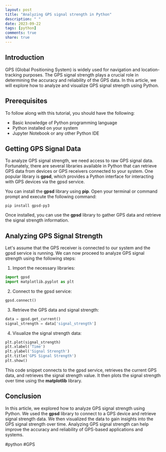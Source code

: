 ```yaml
---
layout: post
title: "Analyzing GPS signal strength in Python"
description: " "
date: 2023-09-22
tags: [python]
comments: true
share: true
---
```


## Introduction

GPS (Global Positioning System) is widely used for navigation and location-tracking purposes. The GPS signal strength plays a crucial role in determining the accuracy and reliability of the GPS data. In this article, we will explore how to analyze and visualize GPS signal strength using Python.

## Prerequisites

To follow along with this tutorial, you should have the following:

- Basic knowledge of Python programming language
- Python installed on your system
- Jupyter Notebook or any other Python IDE

## Getting GPS Signal Data

To analyze GPS signal strength, we need access to raw GPS signal data. Fortunately, there are several libraries available in Python that can retrieve GPS data from devices or GPS receivers connected to your system. One popular library is **gpsd**, which provides a Python interface for interacting with GPS devices via the gpsd service.

You can install the **gpsd** library using **pip**. Open your terminal or command prompt and execute the following command:

```
pip install gpsd-py3
```

Once installed, you can use the **gpsd** library to gather GPS data and retrieve the signal strength information.

## Analyzing GPS Signal Strength

Let's assume that the GPS receiver is connected to our system and the gpsd service is running. We can now proceed to analyze GPS signal strength using the following steps:

1. Import the necessary libraries: 

```python
import gpsd
import matplotlib.pyplot as plt
```

2. Connect to the gpsd service:

```python
gpsd.connect()
```

3. Retrieve the GPS data and signal strength:

```python
data = gpsd.get_current()
signal_strength = data['signal_strength']
```

4. Visualize the signal strength data:

```python
plt.plot(signal_strength)
plt.xlabel('Time')
plt.ylabel('Signal Strength')
plt.title('GPS Signal Strength')
plt.show()
```

This code snippet connects to the gpsd service, retrieves the current GPS data, and retrieves the signal strength value. It then plots the signal strength over time using the **matplotlib** library.

## Conclusion

In this article, we explored how to analyze GPS signal strength using Python. We used the **gpsd** library to connect to a GPS device and retrieve signal strength data. We then visualized the data to gain insights into the GPS signal strength over time. Analyzing GPS signal strength can help improve the accuracy and reliability of GPS-based applications and systems.

#python #GPS